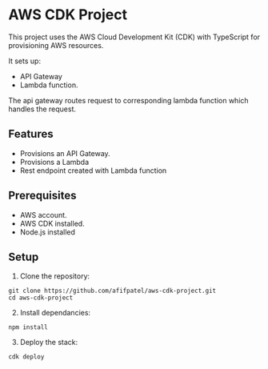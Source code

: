
# AWS CDK Project

This project uses the AWS Cloud Development Kit (CDK) with TypeScript for provisioning AWS resources.

It sets up:

- API Gateway
- Lambda function. 

The api gateway routes request to corresponding lambda function which handles the request.

## Features

- Provisions an API Gateway.
- Provisions a Lambda
- Rest endpoint created with Lambda function

## Prerequisites

- AWS account.
- AWS CDK installed.
- Node.js installed
## Setup

1. Clone the repository:
```
git clone https://github.com/afifpatel/aws-cdk-project.git
cd aws-cdk-project
```

2. Install dependancies:

```
npm install
```

3. Deploy the stack:

```
cdk deploy
```

